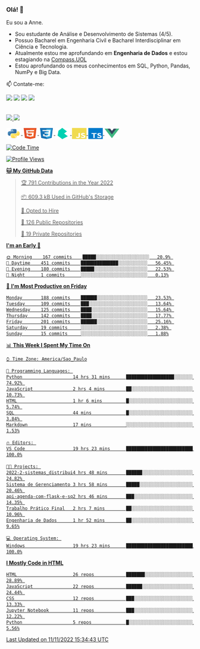 ### Olá! 👋
Eu sou a Anne. 
- Sou estudante de Análise e Desenvolvimento de Sistemas (4/5).
- Possuo Bacharel em Engenharia Civil e Bacharel Interdisciplinar em Ciência e Tecnologia.
- Atualmente estou me aprofundando em **Engenharia de Dados** e estou estagiando na [Compass.UOL](https://compass.uol/pt/home/) 
- Estou aprofundando os meus conhecimentos em SQL, Python, Pandas, NumPy e Big Data.

📫 Contate-me: 

<div>
<a href="https://www.instagram.com/annekarolinefc/" target="_blank"><img src="https://img.shields.io/badge/-Instagram-%23E4405F?style=for-the-badge&logo=instagram&logoColor=white" target="_blank"></a> 
<a href = "mailto:annekarolinefc@gmail.com"><img src="https://img.shields.io/badge/-Gmail-%23333?style=for-the-badge&logo=gmail&logoColor=white" target="_blank"></a>
<a href="https://www.linkedin.com/in/devannekarolinefc/" target="_blank"><img src="https://img.shields.io/badge/-LinkedIn-%230077B5?style=for-the-badge&logo=linkedin&logoColor=white" target="_blank"></a> 
<a href="https://api.whatsapp.com/send?phone=5533991375118&text=Ol%C3%A1%20Anne!%20" target="_blank"><img src="https://img.shields.io/badge/WhatsApp-25D366?style=for-the-badge&logo=whatsapp&logoColor=white" target="_blank"></a>
</div>

</br>

</br>
<div>
  <a href="https://github.com/annekarolinefc">
  <img height="180em" src="https://github-readme-stats.vercel.app/api?username=annekarolinefc&show_icons=true&theme=dracula&include_all_commits=true&count_private=true"/>
  <img height="180em" src="https://github-readme-stats.vercel.app/api/top-langs/?username=annekarolinefc&layout=compact&langs_count=7&theme=dracula"/>
</div>
  
  <div style="display: inline_block"><br>  
  <img align="center" alt="Anne-Python" height="30" width="40" src="https://raw.githubusercontent.com/devicons/devicon/master/icons/python/python-original.svg">
  <img align="center" alt="Anne-HTML" height="30" width="40" src="https://raw.githubusercontent.com/devicons/devicon/master/icons/html5/html5-original.svg">
  <img align="center" alt="Anne-CSS" height="30" width="40"
 src="https://raw.githubusercontent.com/devicons/devicon/master/icons/css3/css3-original.svg">
  <img align="center" alt="Anne-Bulma" height="30" width="40"
 src="https://github.com/devicons/devicon/blob/master/icons/bulma/bulma-plain.svg">
  <img align="center" alt="Anne-Js" height="30" width="40" src="https://raw.githubusercontent.com/devicons/devicon/master/icons/javascript/javascript-plain.svg">
    <img align="center" alt="Anne-Ts" height="30" width="40" src="https://github.com/devicons/devicon/blob/master/icons/typescript/typescript-original.svg">
      <img align="center" alt="Anne-Vue" height="30" width="40" src="https://github.com/devicons/devicon/blob/master/icons/vuejs/vuejs-original.svg">
</div>
<!--
  <img align="center" alt="Anne-An" height="30" width="40" src="https://github.com/devicons/devicon/blob/master/icons/angularjs/angularjs-original.svg">

-->
</br>
</br>
</br>
<!--START_SECTION:waka-->
![Code Time](http://img.shields.io/badge/Code%20Time-44%20hrs-blue)

![Profile Views](http://img.shields.io/badge/Profile%20Views-2-blue)

**🐱 My GitHub Data** 

> 🏆 791 Contributions in the Year 2022
 > 
> 📦 609.3 kB Used in GitHub's Storage 
 > 
> 💼 Opted to Hire
 > 
> 📜 126 Public Repositories 
 > 
> 🔑 19 Private Repositories  
 > 
**I'm an Early 🐤** 

```text
🌞 Morning    167 commits    █████░░░░░░░░░░░░░░░░░░░░   20.9% 
🌇 Daytime    451 commits    ██████████████░░░░░░░░░░░   56.45% 
🌃 Evening    180 commits    █████░░░░░░░░░░░░░░░░░░░░   22.53% 
🌙 Night      1 commits      ░░░░░░░░░░░░░░░░░░░░░░░░░   0.13%

```
📅 **I'm Most Productive on Friday** 

```text
Monday       188 commits    ██████░░░░░░░░░░░░░░░░░░░   23.53% 
Tuesday      109 commits    ███░░░░░░░░░░░░░░░░░░░░░░   13.64% 
Wednesday    125 commits    ████░░░░░░░░░░░░░░░░░░░░░   15.64% 
Thursday     142 commits    ████░░░░░░░░░░░░░░░░░░░░░   17.77% 
Friday       201 commits    ██████░░░░░░░░░░░░░░░░░░░   25.16% 
Saturday     19 commits     ░░░░░░░░░░░░░░░░░░░░░░░░░   2.38% 
Sunday       15 commits     ░░░░░░░░░░░░░░░░░░░░░░░░░   1.88%

```


📊 **This Week I Spent My Time On** 

```text
⌚︎ Time Zone: America/Sao_Paulo

💬 Programming Languages: 
Python                   14 hrs 31 mins      ██████████████████░░░░░░░   74.92% 
JavaScript               2 hrs 4 mins        ██░░░░░░░░░░░░░░░░░░░░░░░   10.73% 
HTML                     1 hr 6 mins         █░░░░░░░░░░░░░░░░░░░░░░░░   5.74% 
SQL                      44 mins             █░░░░░░░░░░░░░░░░░░░░░░░░   3.84% 
Markdown                 17 mins             ░░░░░░░░░░░░░░░░░░░░░░░░░   1.53%

🔥 Editors: 
VS Code                  19 hrs 23 mins      █████████████████████████   100.0%

🐱‍💻 Projects: 
2022-2-sistemas_distribui4 hrs 48 mins       ██████░░░░░░░░░░░░░░░░░░░   24.82% 
Sistema de Gerenciamento 3 hrs 58 mins       █████░░░░░░░░░░░░░░░░░░░░   20.46% 
api-agenda-com-flask-e-sq2 hrs 46 mins       ███░░░░░░░░░░░░░░░░░░░░░░   14.35% 
Trabalho Prático Final   2 hrs 7 mins        ██░░░░░░░░░░░░░░░░░░░░░░░   10.96% 
Engenharia de Dados      1 hr 52 mins        ██░░░░░░░░░░░░░░░░░░░░░░░   9.65%

💻 Operating System: 
Windows                  19 hrs 23 mins      █████████████████████████   100.0%

```

**I Mostly Code in HTML** 

```text
HTML                     26 repos            ███████░░░░░░░░░░░░░░░░░░   28.89% 
JavaScript               22 repos            ██████░░░░░░░░░░░░░░░░░░░   24.44% 
CSS                      12 repos            ███░░░░░░░░░░░░░░░░░░░░░░   13.33% 
Jupyter Notebook         11 repos            ███░░░░░░░░░░░░░░░░░░░░░░   12.22% 
Python                   5 repos             █░░░░░░░░░░░░░░░░░░░░░░░░   5.56%

```



 Last Updated on 11/11/2022 15:34:43 UTC
<!--END_SECTION:waka-->
  
